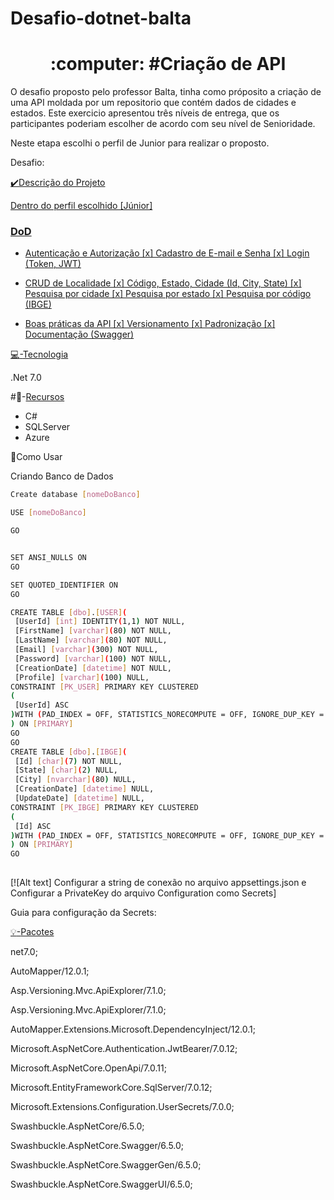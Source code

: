 # Desafio-dotnet-balta
<h1 align="center">:computer: #Criação de API</h1>

O desafio proposto pelo professor Balta, tinha como próposito a criação de uma API moldada por um repositorio que contém dados de cidades e estados.
Este exercicio apresentou três níveis de entrega, que os participantes poderiam escolher de acordo com seu nível de Senioridade.

Neste etapa escolhi o perfil de Junior para realizar o proposto.

Desafio: <a href ="https://baltaio.blob.core.windows.net/temp/desafio-dotnet/01-sobre.pdf">

:heavy_check_mark:Descrição do Projeto

Dentro do perfil escolhido [Júnior] 

### DoD

- Autenticação e Autorização
      [x] Cadastro de E-mail e Senha
      [x] Login (Token, JWT)

- CRUD de Localidade
     [x] Código, Estado, Cidade (Id, City, State)
	 [x] Pesquisa por cidade
     [x] Pesquisa por estado
     [x] Pesquisa por código (IBGE)
	 
- Boas práticas da API
     [x] Versionamento
     [x] Padronização
     [x] Documentação (Swagger)

:computer:-[Tecnologia](#tecnologia)

 .Net 7.0
   

#:pushpin:-[Recursos](#recursos)

<ul>
 
   <li> C# </li>
   <li> SQLServer </li>
   <li> Azure </li>
   
</ul>


:file_folder:Como Usar

Criando Banco de Dados

   ```bash
   Create database [nomeDoBanco]

USE [nomeDoBanco]

GO


SET ANSI_NULLS ON
GO

SET QUOTED_IDENTIFIER ON
GO

CREATE TABLE [dbo].[USER](
	[UserId] [int] IDENTITY(1,1) NOT NULL,
	[FirstName] [varchar](80) NOT NULL,
	[LastName] [varchar](80) NOT NULL,
	[Email] [varchar](300) NOT NULL,
	[Password] [varchar](100) NOT NULL,
	[CreationDate] [datetime] NOT NULL,
	[Profile] [varchar](100) NULL,
 CONSTRAINT [PK_USER] PRIMARY KEY CLUSTERED 
(
	[UserId] ASC
)WITH (PAD_INDEX = OFF, STATISTICS_NORECOMPUTE = OFF, IGNORE_DUP_KEY = OFF, ALLOW_ROW_LOCKS = ON, ALLOW_PAGE_LOCKS = ON, OPTIMIZE_FOR_SEQUENTIAL_KEY = OFF) ON [PRIMARY]
) ON [PRIMARY]
GO
GO
CREATE TABLE [dbo].[IBGE](
	[Id] [char](7) NOT NULL,
	[State] [char](2) NULL,
	[City] [nvarchar](80) NULL,
	[CreationDate] [datetime] NULL,
	[UpdateDate] [datetime] NULL,
 CONSTRAINT [PK_IBGE] PRIMARY KEY CLUSTERED 
(
	[Id] ASC
)WITH (PAD_INDEX = OFF, STATISTICS_NORECOMPUTE = OFF, IGNORE_DUP_KEY = OFF, ALLOW_ROW_LOCKS = ON, ALLOW_PAGE_LOCKS = ON, OPTIMIZE_FOR_SEQUENTIAL_KEY = OFF) ON [PRIMARY]
) ON [PRIMARY]
GO
    
   ```



[![Alt text] Configurar a string de conexão no arquivo appsettings.json e Configurar a PrivateKey do arquivo Configuration como Secrets]

Guia para configuração da Secrets: <a href ="https://learn.microsoft.com/en-us/aspnet/core/security/app-secrets?view=aspnetcore-7.0&tabs=windows">


:bulb:-[Pacotes](#Pacotes)

net7.0;

AutoMapper/12.0.1;

Asp.Versioning.Mvc.ApiExplorer/7.1.0;

Asp.Versioning.Mvc.ApiExplorer/7.1.0;

AutoMapper.Extensions.Microsoft.DependencyInject/12.0.1;

Microsoft.AspNetCore.Authentication.JwtBearer/7.0.12;

Microsoft.AspNetCore.OpenApi/7.0.11;

Microsoft.EntityFrameworkCore.SqlServer/7.0.12;

Microsoft.Extensions.Configuration.UserSecrets/7.0.0;

Swashbuckle.AspNetCore/6.5.0;

Swashbuckle.AspNetCore.Swagger/6.5.0;

Swashbuckle.AspNetCore.SwaggerGen/6.5.0;

Swashbuckle.AspNetCore.SwaggerUI/6.5.0;
